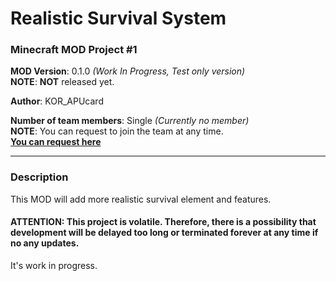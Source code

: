 # Realistic Survival System
### Minecraft MOD Project #1

**MOD Version**: 0.1.0 *(Work In Progress, Test only version)*   
**NOTE**: **NOT** released yet.

**Author**: KOR_APUcard

**Number of team members**: Single *(Currently no member)*   
**NOTE**: You can request to join the team at any time.   
**[You can request here](https://forms.gle/7j4mHkNg7Kyhdz5U8)**

-----

### Description
This MOD will add more realistic survival element and features.

#### ATTENTION: This project is volatile. Therefore, there is a possibility that development will be delayed too long or terminated forever at any time if no any updates.

It's work in progress.
